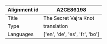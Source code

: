 |Alignment id | A2CE86198
| --- | --- 
|Title | The Secret Vajra Knot 
|Type | translation
|Languages | ['en', 'de', 'es', 'fr', 'bo']